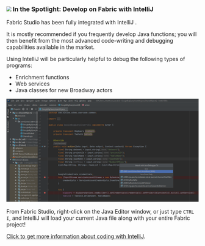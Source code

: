 ### <img src="images/spotlight.png" style="zoom:80%;" /> In the Spotlight: Develop on Fabric with IntelliJ
Fabric Studio has been fully integrated with IntelliJ . 

It is mostly recommended if you frequently develop Java functions; you will then benefit from the most advanced code-writing and debugging capabilities available in the market.  

Using IntelliJ will be particularly helpful to debug the following types of programs:

- Enrichment functions
- Web services
- Java classes for new Broadway actors


![](images/04_15_03_attach.png)

From Fabric Studio, right-click on the Java Editor window, or just type ```CTRL I```, and IntelliJ will load your current Java file along with your entire Fabric project! 

[Click to get more information about coding with IntelliJ](https://support.k2view.com/Academy_6.5/articles/04_fabric_studio/04a_IntelliJ/01_intelliJ_overview.html).